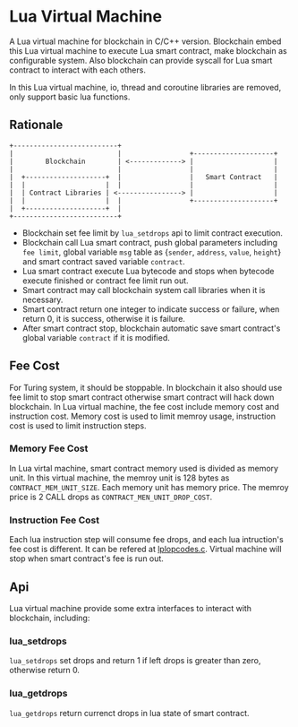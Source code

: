 # Lua Virtual Machine

A Lua virtual machine for blockchain in C/C++ version. Blockchain embed this Lua virtual machine to execute Lua smart contract,  make blockchain as configurable system. Also blockchain can provide syscall for Lua smart contract to interact with each others.

In this Lua virtual machine, io, thread and coroutine libraries are removed, only support basic lua functions.


## Rationale

```
+--------------------------+
|                          |                 +--------------------+
|        Blockchain        | <-------------> |                    |
|                          |                 |                    |
|  +--------------------+  |                 |   Smart Contract   |
|  |                    |  |                 |                    |
|  | Contract Libraries | <----------------> |                    |
|  |                    |  |                 +--------------------+
|  +--------------------+  |
+--------------------------+
```

- Blockchain set fee limit by `lua_setdrops` api to limit contract execution.
- Blockchain call Lua smart contract, push global parameters including `fee limit`, global variable `msg` table as  {`sender`, `address`, `value`, `height`}  and smart contract saved variable `contract`.
- Lua smart contract execute Lua bytecode and stops when bytecode execute finished or contract fee limit run out.
- Smart contract may call blockchain system call libraries when it is necessary.
- Smart contract return one integer to indicate success or failure, when return 0, it is success, otherwise it is failure.
- After smart contract stop, blockchain automatic save smart contract's global variable `contract` if it is modified.

## Fee Cost

For Turing system, it should be stoppable. In blockchain it also should use fee limit to stop smart contract otherwise smart contract will hack down blockchain. In Lua virtual machine, the fee cost include memory cost and instruction cost. Memory cost is used to limit memroy usage, instruction cost is used to limit instruction steps.

### Memory Fee Cost

In Lua virtal machine, smart contract memory used is divided as memory unit. In this virtual machine, the memroy unit is 128 bytes as `CONTRACT_MEM_UNIT_SIZE`. Each memory unit has memory price. The memroy price is 2 CALL drops as `CONTRACT_MEN_UNIT_DROP_COST`.

###  Instruction Fee Cost

Each lua instruction step will consume fee drops, and each lua intruction's fee cost is different. It can be refered at [lplopcodes.c](https://github.com/callchain/lua-vm/blob/master/src/lopcodes.c). Virtual machine will stop when smart contract's fee is run out.

## Api

Lua virtual machine provide some extra interfaces to interact with blockchain, including:

### lua_setdrops

`lua_setdrops` set drops and return 1 if left drops is greater than zero, otherwise return 0.

### lua_getdrops

`lua_getdrops` return currenct drops in lua state of smart contract.
